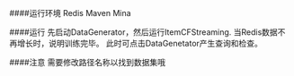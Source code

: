 ####运行环境
Redis
Maven
Mina

####运行
先启动DataGenerator，然后运行ItemCFStreaming.
当Redis数据不再增长时，说明训练完毕。
此时可点击DataGenetator产生查询和检查。

####注意
需要修改路径名称以找到数据集哦
